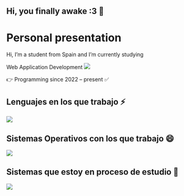 ## Hi, you finally awake :3 👋

<body>
  <h1>Personal presentation</h1>
  <p>Hi, I’m a student from Spain and I’m currently studying</p>
  <p>Web Application Development <img src=https://skillicons.dev/icons?i=github></p>
  <p>👉 Programming since 2022 – present ✅</p>
  <h2>
    Lenguajes en los que trabajo ⚡ 
  </h2>
  <p><img src=https://skillicons.dev/icons?i=html,css,java,py,c#></p>
  <h2>Sistemas Operativos con los que trabajo 😄</h2>
  <p><img src=https://skillicons.dev/icons?i=ubuntu,windows</p>
  <h2>Sistemas que estoy en proceso de estudio 🤔</h2>
  <p><img src=https://skillicons.dev/icons?i=kali</p>
</body>
